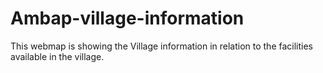 # Ambap-village-information
This webmap is showing the Village information in relation to the facilities available in the village.
